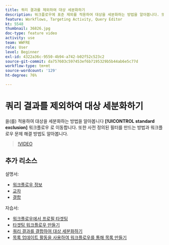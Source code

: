 ```yaml
---
title: 쿼리 결과를 제외하여 대상 세분화하기
description: 워크플로우에 표준 제외를 적용하여 대상을 세분화하는 방법을 알아봅니다. 또한 사전 정의된 필터를 만드는 방법과 워크플로우 문제 해결 방법도 알아봅니다.
feature: Workflows, Targeting Activity, Query Editor
kt: 5548
thumbnail: 36826.jpg
doc-type: feature video
activity: use
team: WWFRE
role: User
level: Beginner
exl-id: 4322a36c-9550-4b94-a742-b02f52c523c2
source-git-commit: da757603c597453ef6b7195329b5b44ab6e5c77d
workflow-type: tm+mt
source-wordcount: '129'
ht-degree: 76%

---
```


# 쿼리 결과를 제외하여 대상 세분화하기

을(를) 적용하여 대상을 세분화하는 방법을 알아봅니다 **[!UICONTROL standard exclusion]** 워크플로우 로 이동합니다. 또한 사전 정의된 필터를 만드는 방법과 워크플로우 문제 해결 방법도 알아봅니다.

>[!VIDEO](https://video.tv.adobe.com/v/36826?quality=12)

## 추가 리소스

설명서:

* [워크플로우 정보](https://experienceleague.adobe.com/docs/campaign-classic/using/automating-with-workflows/introduction/about-workflows.html?lang=ko)
* [교차](https://experienceleague.adobe.com/docs/campaign-classic/using/automating-with-workflows/targeting-activities/intersection.html)
* [결합](https://experienceleague.adobe.com/docs/campaign-classic/using/automating-with-workflows/targeting-activities/union.html)

자습서:

* [워크플로우에서 프로필 타겟팅](/help/getting-started/targeting-profiles-in-a-workflow.md)
* [타겟팅 워크플로우 만들기](/help/automating-with-workflows/creating-a-targeting-workflow.md)
* [쿼리 결과를 결합하여 대상 세분화하기](/help/automating-with-workflows/refining-targets-by-combining-query-results.md)
* [목록 업데이트 활동을 사용하여 워크플로우를 통해 목록 만들기](/help/automating-with-workflows/using-the-update-list-activity.md)
